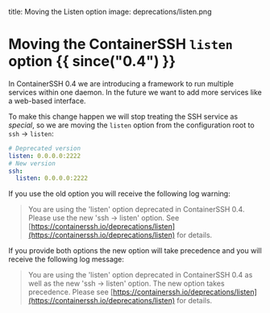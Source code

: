 title: Moving the Listen option
image: deprecations/listen.png

# Moving the ContainerSSH `listen` option {{ since("0.4") }}

In ContainerSSH 0.4 we are introducing a framework to run multiple services within one daemon. In the future we want to add more services like a web-based interface.

To make this change happen we will stop treating the SSH service as *special*, so we are moving the `listen` option from the configuration root to `ssh` &rarr; `listen`:

```yaml
# Deprecated version
listen: 0.0.0.0:2222
# New version
ssh:
  listen: 0.0.0.0:2222
```

If you use the old option you will receive the following log warning:

> You are using the 'listen' option deprecated in ContainerSSH 0.4. Please use the new 'ssh -> listen' option. See [https://containerssh.io/deprecations/listen](https://containerssh.io/deprecations/listen) for details.

If you provide both options the new option will take precedence and you will receive the following log message:

> You are using the 'listen' option deprecated in ContainerSSH 0.4 as well as the new 'ssh -> listen' option. The new option takes precedence. Please see [https://containerssh.io/deprecations/listen](https://containerssh.io/deprecations/listen) for details.
